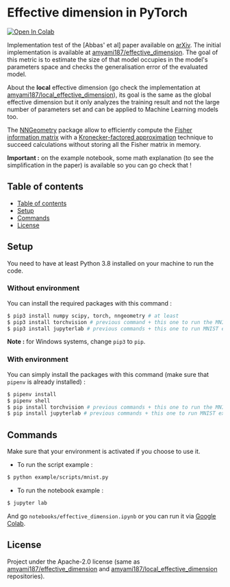 # Effective dimension in PyTorch

[![Open In Colab](https://colab.research.google.com/assets/colab-badge.svg)](https://colab.research.google.com/github/Guigui14460/effective-dimension-pytorch/blob/master/examples/notebooks/effective_dimension.ipynb)

Implementation test of the [Abbas' et al] paper available on [arXiv](https://arxiv.org/abs/2112.04807). The initial implementation is available at [amyami187/effective_dimension](https://github.com/amyami187/effective_dimension). The goal of this metric is to estimate the size of that model occupies in the model's parameters space and checks the generalisation error of the evaluated model.

About the **local** effective dimension (go check the implementation at [amyami187/local_effective_dimension](https://github.com/amyami187/local_effective_dimension)), its goal is the same as the global effective dimension but it only analyzes the training result and not the large number of parameters set and can be applied to Machine Learning models too.

The [NNGeometry](https://nngeometry.readthedocs.io/en/latest/) package allow to efficiently compute the [Fisher information matrix](https://www.wikiwand.com/en/Fisher_information) with a [Kronecker-factored approximation](https://arxiv.org/abs/1602.01407) technique to succeed calculations without storing all the Fisher matrix in memory.

**Important :** on the example notebook, some math explanation (to see the simplification in the paper) is available so you can go check that !

## Table of contents

  - [Table of contents](#table-of-contents)
  - [Setup](#setup)
  - [Commands](#commands)
  - [License](#license)

## Setup
You need to have at least Python 3.8 installed on your machine to run the code.

### Without environment
You can install the required packages with this command :
```sh
$ pip3 install numpy scipy, torch, nngeometry # at least
$ pip3 install torchvision # previous command + this one to run the MNIST example
$ pip3 install jupyterlab # previous commands + this one to run MNIST example with Jupyter Notebook
```
**Note :** for Windows systems, change `pip3` to `pip`.

### With environment
You can simply install the packages with this command (make sure that `pipenv` is already installed) :
```sh
$ pipenv install
$ pipenv shell
$ pip install torchvision # previous commands + this one to run the MNIST example
$ pip install jupyterlab # previous commands + this one to run MNIST example with Jupyter Notebook
```

## Commands
Make sure that your environment is activated if you choose to use it.

- To run the script example :
```sh
$ python example/scripts/mnist.py
```

- To run the notebook example :
```sh
$ jupyter lab
```
And go `notebooks/effective_dimension.ipynb` or you can run it via [Google Colab](https://colab.research.google.com/github/Guigui14460/effective-dimension-pytorch/blob/master/examples/notebooks/effective_dimension.ipynb).

## License
Project under the Apache-2.0 license (same as [amyami187/effective_dimension](https://github.com/amyami187/effective_dimension) and [amyami187/local_effective_dimension](https://github.com/amyami187/local_effective_dimension) repositories).
